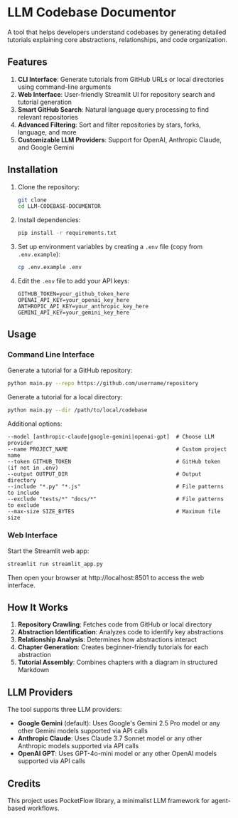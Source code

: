 # LLM Codebase Documentor

A tool that helps developers understand codebases by generating detailed tutorials explaining core abstractions, relationships, and code organization.

## Features

1. **CLI Interface**: Generate tutorials from GitHub URLs or local directories using command-line arguments
2. **Web Interface**: User-friendly Streamlit UI for repository search and tutorial generation
3. **Smart GitHub Search**: Natural language query processing to find relevant repositories
4. **Advanced Filtering**: Sort and filter repositories by stars, forks, language, and more
5. **Customizable LLM Providers**: Support for OpenAI, Anthropic Claude, and Google Gemini

## Installation

1. Clone the repository:
   ```bash
   git clone
   cd LLM-CODEBASE-DOCUMENTOR
   ```

2. Install dependencies:
   ```bash
   pip install -r requirements.txt
   ```

3. Set up environment variables by creating a `.env` file (copy from `.env.example`):
   ```bash
   cp .env.example .env
   ```
   
4. Edit the `.env` file to add your API keys:
   ```
   GITHUB_TOKEN=your_github_token_here
   OPENAI_API_KEY=your_openai_key_here
   ANTHROPIC_API_KEY=your_anthropic_key_here
   GEMINI_API_KEY=your_gemini_key_here
   ```

## Usage

### Command Line Interface

Generate a tutorial for a GitHub repository:
```bash
python main.py --repo https://github.com/username/repository
```

Generate a tutorial for a local directory:
```bash
python main.py --dir /path/to/local/codebase
```

Additional options:
```
--model [anthropic-claude|google-gemini|openai-gpt]  # Choose LLM provider
--name PROJECT_NAME                                  # Custom project name
--token GITHUB_TOKEN                                 # GitHub token (if not in .env)
--output OUTPUT_DIR                                  # Output directory
--include "*.py" "*.js"                              # File patterns to include
--exclude "tests/*" "docs/*"                         # File patterns to exclude
--max-size SIZE_BYTES                                # Maximum file size
```

### Web Interface

Start the Streamlit web app:
```bash
streamlit run streamlit_app.py
```

Then open your browser at http://localhost:8501 to access the web interface.

## How It Works

1. **Repository Crawling**: Fetches code from GitHub or local directory
2. **Abstraction Identification**: Analyzes code to identify key abstractions
3. **Relationship Analysis**: Determines how abstractions interact
4. **Chapter Generation**: Creates beginner-friendly tutorials for each abstraction
5. **Tutorial Assembly**: Combines chapters with a diagram in structured Markdown

## LLM Providers

The tool supports three LLM providers:
- **Google Gemini** (default): Uses Google's Gemini 2.5 Pro model or any other Gemini models supported via API calls
- **Anthropic Claude**: Uses Claude 3.7 Sonnet model or any other Anthropic models supported via API calls
- **OpenAI GPT**: Uses GPT-4o-mini model or any other OpenAI models supported via API calls

## Credits

This project uses PocketFlow library, a minimalist LLM framework for agent-based workflows. 